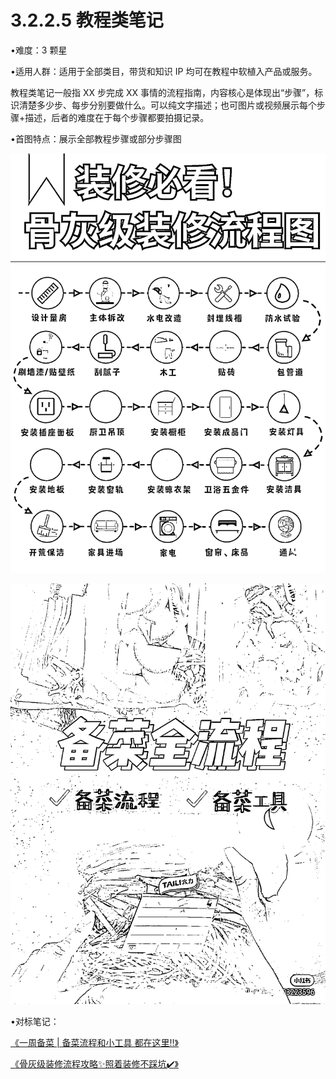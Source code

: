 # 3.2.2.5 教程类笔记

•难度：3 颗星

•适用人群：适用于全部类目，带货和知识 IP 均可在教程中软植入产品或服务。

教程类笔记一般指 XX 步完成 XX 事情的流程指南，内容核心是体现出“步骤”，标识清楚多少步、每步分别要做什么。可以纯文字描述；也可图片或视频展示每个步骤+描述，后者的难度在于每个步骤都要拍摄记录。

•首图特点：展示全部教程步骤或部分步骤图

![](img/d6d9fb9d5a86e6ad2183bb733767da9d.png)

![](img/07baae61ed9c965ff8dd0fac7ec05d17.png)

•对标笔记：

[《一周备菜 | 备菜流程和小工具 都在这里‼️》](https://www.xiaohongshu.com/discovery/item/600587da000000000101f09b?xhsshare=WeixinSession&appuid=60059a990000000001006ec4&apptime=1642416734)

[《骨灰级装修流程攻略✨照着装修不踩坑✔️》](https://www.xiaohongshu.com/discovery/item/61792df4000000000102f9b9?xhsshare=WeixinSession&appuid=60059a990000000001006ec4&apptime=1642416666)